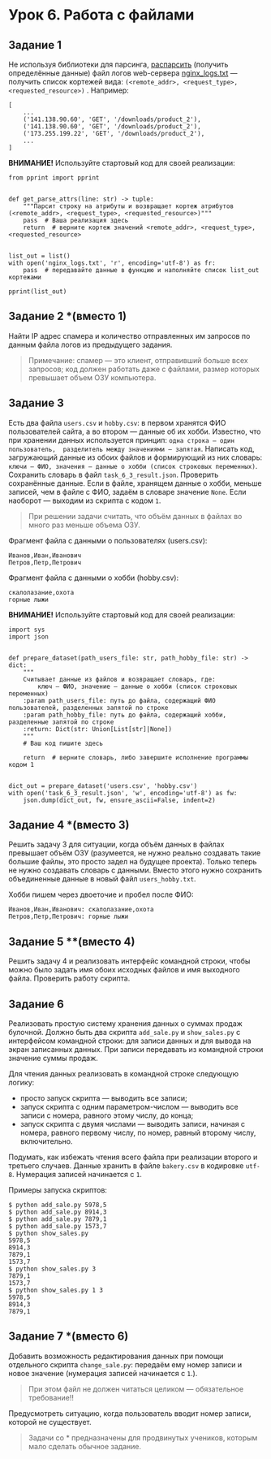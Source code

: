# Урок 6. Работа с файлами

## Задание 1
Не используя библиотеки для парсинга, [распарсить](https://ru.wikipedia.org/wiki/%D0%A1%D0%B8%D0%BD%D1%82%D0%B0%D0%BA%D1%81%D0%B8%D1%87%D0%B5%D1%81%D0%BA%D0%B8%D0%B9_%D0%B0%D0%BD%D0%B0%D0%BB%D0%B8%D0%B7)
(получить определённые данные) файл логов web-сервера [nginx_logs.txt](https://github.com/elastic/examples/raw/master/Common%20Data%20Formats/nginx_logs/nginx_logs) 
— получить список кортежей вида: `(<remote_addr>, <request_type>, <requested_resource>)` . 
Например:

```
[
    ...
    ('141.138.90.60', 'GET', '/downloads/product_2'),
    ('141.138.90.60', 'GET', '/downloads/product_2'),
    ('173.255.199.22', 'GET', '/downloads/product_2'),
    ...
]
```

**ВНИМАНИЕ!** Используйте стартовый код для своей реализации:

```(python)
from pprint import pprint


def get_parse_attrs(line: str) -> tuple:
    """Парсит строку на атрибуты и возвращает кортеж атрибутов (<remote_addr>, <request_type>, <requested_resource>)"""
    pass  # Ваша реализация здесь
    return  # верните кортеж значений <remote_addr>, <request_type>, <requested_resource>


list_out = list()
with open('nginx_logs.txt', 'r', encoding='utf-8') as fr:
    pass  # передавайте данные в функцию и наполняйте список list_out кортежами

pprint(list_out)
```

## Задание 2 *(вместо 1)
Найти IP адрес спамера и количество отправленных им запросов по данным файла логов из предыдущего задания.

> Примечание: спамер — это клиент, отправивший больше всех запросов; код должен работать даже с файлами, 
> размер которых превышает объем ОЗУ компьютера.

## Задание 3
Есть два файла `users.csv` и `hobby.csv`: в первом хранятся ФИО пользователей сайта, а во втором — данные об их хобби. 
Известно, что при хранении данных используется принцип: `одна строка — один пользователь, 
разделитель между значениями — запятая`. Написать код, загружающий данные из обоих файлов и формирующий 
из них словарь: `ключи — ФИО, значения — данные о хобби (список строковых переменных)`. 
Сохранить словарь в файл `task_6_3_result.json`. 
Проверить сохранённые данные. Если в файле, хранящем данные о хобби, меньше записей, чем в файле с ФИО, 
задаём в словаре значение `None`. Если наоборот — выходим из скрипта с кодом `1`.

> При решении задачи считать, что объём данных в файлах во много раз меньше объема ОЗУ.

Фрагмент файла с данными о пользователях (users.csv):

```
Иванов,Иван,Иванович
Петров,Петр,Петрович
```

Фрагмент файла с данными о хобби (hobby.csv):

```
скалолазание,охота
горные лыжи
```

**ВНИМАНИЕ!** Используйте стартовый код для своей реализации:

```(python)
import sys
import json


def prepare_dataset(path_users_file: str, path_hobby_file: str) -> dict:
    """
    Считывает данные из файлов и возвращает словарь, где:
        ключ — ФИО, значение — данные о хобби (список строковых переменных)
    :param path_users_file: путь до файла, содержащий ФИО пользователей, разделенных запятой по строке
    :param path_hobby_file: путь до файла, содержащий хобби, разделенные запятой по строке
    :return: Dict(str: Union[List[str]|None])
    """
    # Ваш код пишите здесь

    return  # верните словарь, либо завершите исполнение программы кодом 1


dict_out = prepare_dataset('users.csv', 'hobby.csv')
with open('task_6_3_result.json', 'w', encoding='utf-8') as fw:
    json.dump(dict_out, fw, ensure_ascii=False, indent=2)
```

## Задание 4 *(вместо 3)
Решить задачу 3 для ситуации, когда объём данных в файлах превышает объём ОЗУ (разумеется, не нужно реально 
создавать такие большие файлы, это просто задел на будущее проекта). Только теперь не нужно создавать словарь 
с данными. Вместо этого нужно сохранить объединенные данные в новый файл `users_hobby.txt`. 

Хобби пишем через двоеточие и пробел после ФИО:

```
Иванов,Иван,Иванович: скалолазание,охота
Петров,Петр,Петрович: горные лыжи
```

## Задание 5 **(вместо 4)
Решить задачу 4 и реализовать интерфейс командной строки, чтобы можно было задать имя обоих исходных файлов и 
имя выходного файла. Проверить работу скрипта.

## Задание 6
Реализовать простую систему хранения данных о суммах продаж булочной. 
Должно быть два скрипта `add_sale.py` и `show_sales.py` с интерфейсом командной строки: для записи данных и для вывода на экран записанных данных. 
При записи передавать из командной строки значение суммы продаж. 

Для чтения данных реализовать в командной строке следующую логику:
* просто запуск скрипта — выводить все записи;
* запуск скрипта с одним параметром-числом — выводить все записи с номера, равного этому числу, до конца;
* запуск скрипта с двумя числами — выводить записи, начиная с номера, равного первому числу, по номер, 
  равный второму числу, включительно.

Подумать, как избежать чтения всего файла при реализации второго и третьего случаев.
Данные хранить в файле `bakery.csv` в кодировке `utf-8`. Нумерация записей начинается с `1`. 

Примеры запуска скриптов:

```
$ python add_sale.py 5978,5
$ python add_sale.py 8914,3
$ python add_sale.py 7879,1
$ python add_sale.py 1573,7
$ python show_sales.py
5978,5
8914,3
7879,1
1573,7
$ python show_sales.py 3
7879,1
1573,7
$ python show_sales.py 1 3
5978,5
8914,3
7879,1
```

## Задание 7 *(вместо 6)
Добавить возможность редактирования данных при помощи отдельного скрипта `change_sale.py`: 
передаём ему номер записи и новое значение (нумерация записей начинается с `1`.).

> При этом файл не должен читаться целиком — обязательное требование!!

Предусмотреть ситуацию, когда пользователь вводит номер записи, которой не существует.

> Задачи со * предназначены для продвинутых учеников, которым мало сделать обычное задание.